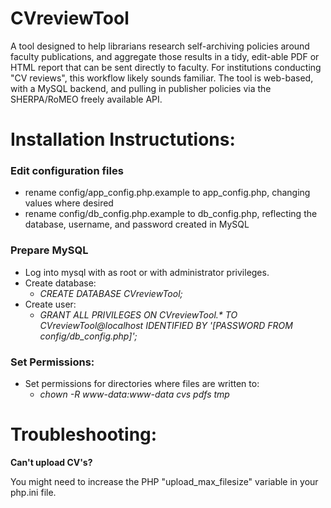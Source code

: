 CVreviewTool
============

<p>A tool designed to help librarians research self-archiving policies around faculty publications, and aggregate those results in a tidy, edit-able PDF or HTML report that can be sent directly to faculty.  For institutions conducting "CV reviews", this workflow likely sounds familiar.   The tool is web-based, with a MySQL backend, and pulling in publisher policies via the SHERPA/RoMEO freely available API.</p>

<h1>Installation Instructutions:</h1>

<h3>Edit configuration files</h3>
<ul>
	<li>rename config/app_config.php.example to app_config.php, changing values where desired</li>
	<li>rename config/db_config.php.example to db_config.php, reflecting the database, username, and password created in MySQL</li>
</ul>

<h3>Prepare MySQL</h3>
<ul>
	<li>Log into mysql with as root or with administrator privileges.</li>
	<li>Create database:
		<ul>			
			<li><em>CREATE DATABASE CVreviewTool;</em></li>
		</ul>
	</li>
	<li>Create user:
		<ul>
			<li><em>GRANT ALL PRIVILEGES ON CVreviewTool.* TO CVreviewTool@localhost IDENTIFIED BY '[PASSWORD FROM config/db_config.php]';</em></li>
		</ul>
	</li>
</ul>

<h3>Set Permissions:</h3>
<ul>
	<li>Set permissions for directories where files are written to:
		<ul>
			<li><em>chown -R www-data:www-data cvs pdfs tmp</em></li>
		</ul>
	</li>
</ul>



<h1>Troubleshooting:</h1>

<p><strong>Can't upload CV's?</strong></p>
<p>You might need to increase the PHP "upload_max_filesize" variable in your php.ini file.</p>




